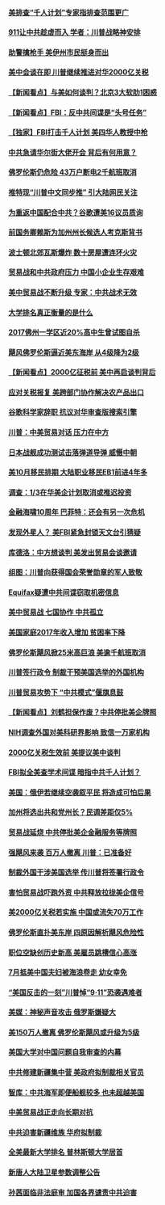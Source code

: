 #### [美排查“千人计划”专家指排查范围更广](../pages/nsc412/n10715470.md) 

#### [911让中共趁虚而入 学者：川普战略神安排](../pages/nsc412/n10714437.md) 

#### [助警擒枪手 美伊州市民挺身而出](../pages/nsc412/n10715563.md) 

#### [美中会谈在即 川普继续推进对华2000亿关税](../pages/nsc412/n10715446.md) 

#### [【新闻看点】与美如何谈判？北京3大软肋1困惑](../pages/nsc412/n10715278.md) 

#### [【新闻看点】FBI：反中共间谍是“头号任务”](../pages/nsc412/n10715208.md) 

#### [【独家】FBI打击千人计划 美四华人教授中枪](../pages/nsc412/n10715178.md) 

#### [中共急请华尔街大佬开会 背后有何用意？](../pages/nsc412/n10715002.md) 

#### [佛罗伦斯仍危险 43万户断电2千航班取消](../pages/nsc412/n10714897.md) 

#### [推特现“川普中文同步推” 引大陆网民关注](../pages/nsc412/n10713324.md) 

#### [为重返中国配合中共？谷歌遭美16议员质询](../pages/nsc412/n10712958.md) 

#### [前国务卿赖斯为加州州长候选人考克斯背书](../pages/nsc412/n10713763.md) 

#### [波士顿北郊瓦斯爆炸 数十房屋遭连环火灾](../pages/nsc412/n10713163.md) 

#### [贸易战和中共政府压力 中国小企业生存艰难](../pages/nsc412/n10713421.md) 

#### [美中贸易战不断升级 专家：中共战术无效](../pages/nsc412/n10713073.md) 

#### [大学排名真正衡量的是什么](../pages/nsc412/n10712924.md) 

#### [2017佛州一学区近20%高中生曾试图自杀](../pages/nsc412/n10712996.md) 

#### [飓风佛罗伦斯逼近美东海岸 从4级降为2级](../pages/nsc412/n10712713.md) 

#### [【新闻看点】2000亿征税前 美中再启谈判背后](../pages/nsc412/n10712209.md) 

#### [应对关税报复 美跨部门协作解决农产品出口](../pages/nsc412/n10712689.md) 

#### [谷歌科学家辞职 抗议对华审查版搜索引擎](../pages/nsc412/n10712580.md) 

#### [川普：中美贸易对话 压力在中方](../pages/nsc412/n10712175.md) 

#### [日本战舰成功测试击落弹道导弹 威慑中朝](../pages/nsc412/n10712223.md) 

#### [美10月移民排期 大陆职业移民EB1前进4年多](../pages/nsc412/n10712099.md) 

#### [调查：1/3在华美企计划取消或推迟投资](../pages/nsc412/n10711526.md) 

#### [金融海啸10周年 巴菲特：还会有另一次危机](../pages/nsc412/n10711432.md) 

#### [发现外星人？ 美FBI紧急封锁天文台引猜疑](../pages/nsc412/n10711043.md) 

#### [库德洛：中方想谈判 美发出贸易会谈邀请](../pages/nsc412/n10710560.md) 

#### [组图：川普向获得国会荣誉勋章的军人致敬](../pages/nsc412/n10710482.md) 

#### [Equifax疑遭中共间谍窃取机密信息](../pages/nsc412/n10709708.md) 

#### [美中贸易战 七国协作 中共孤立](../pages/nsc412/n10709912.md) 

#### [美国家庭2017年收入增加 贫困率下降](../pages/nsc412/n10710135.md) 

#### [佛罗伦斯飓风掀25米高巨浪 美逾千航班取消](../pages/nsc412/n10710084.md) 

#### [川普签行政令 制裁干预美国选举的外国机构](../pages/nsc412/n10709804.md) 

#### [川普贸易攻势下 “中共模式”偃旗息鼓](../pages/nsc412/n10649213.md) 

#### [【新闻看点】刘鹤担保作废？中共停批美企牌照](../pages/nsc412/n10709427.md) 

#### [NIH调查外国对美科研界影响 致信一万家机构](../pages/nsc412/n10709743.md) 

#### [2000亿关税生效前 美提议美中谈判](../pages/nsc412/n10709259.md) 

#### [FBI拟全美查学术间谍 暗指中共千人计划？](../pages/nsc412/n10709420.md) 

#### [美国：俄伊若继续空袭叙平民 将造成可怕后果](../pages/nsc412/n10709262.md) 

#### [加州将选出共和党州长？民调差距仅5%](../pages/nsc412/n10708124.md) 

#### [贸易战延烧 中共停批美企金融服务等牌照](../pages/nsc412/n10708681.md) 

#### [强飓风来袭 百万人撤离 川普：已准备好](../pages/nsc412/n10708548.md) 

#### [制裁外国干涉美国选举 传川普将签署行政令](../pages/nsc412/n10708306.md) 

#### [害怕贸易战吓跑外资 中共释放拉拢美企信号](../pages/nsc412/n10706662.md) 

#### [美2000亿关税若实施 中国或流失70万工作](../pages/nsc412/n10707296.md) 

#### [佛罗伦斯直扑美东岸 四原因解析飓风危险性](../pages/nsc412/n10707285.md) 

#### [职位空缺创历史新高 美雇员跳槽信心高涨](../pages/nsc412/n10707279.md) 

#### [7月抵美中国夫妇被海浪卷走 幼女幸免](../pages/nsc412/n10707227.md) 

#### [“美国反击的一刻”川普悼“9‧11”恐袭遇难者](../pages/nsc412/n10707076.md) 

#### [美媒：神秘声音攻击 俄罗斯嫌疑大](../pages/nsc412/n10707102.md) 

#### [美150万人撤离 佛罗伦斯飓风或升级为5级](../pages/nsc412/n10707027.md) 

#### [美国大学对中国问题自我审查的内幕](../pages/nsc412/n10704728.md) 

#### [中共修建新疆集中营 美政府拟制裁相关官员](../pages/nsc412/n10706849.md) 

#### [智库：中共海军即便船舰较多 也未超越美国](../pages/nsc412/n10706092.md) 

#### [中美贸易战正走向长期对抗](../pages/nsc412/n10704443.md) 

#### [中共迫害新疆维族 华府拟制裁](../pages/nsc412/n10705539.md) 

#### [全美最新大学排名 普林斯顿大学居首](../pages/nsc412/n10704695.md) 

#### [新唐人大陆卫星参数调整公告](../pages/nsc412/n10705007.md) 

#### [孙茜面临非法庭审 加国各界谴责中共迫害](../pages/nsc412/n10704791.md) 

